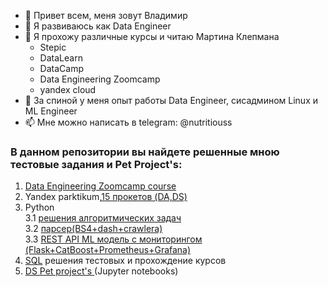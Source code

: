 

- 👋 Привет всем, меня зовут Владимир
- 🌱 Я развиваюсь как Data Engineer
- 👯 Я прохожу различные курсы и читаю Мартина Клепмана
  - Stepic
  - DataLearn
  - DataCamp
  - Data Engineering Zoomcamp
  - yandex cloud
- 💬 За спиной у меня опыт работы Data Engineer, сисадмином Linux и ML Engineer 
- 📫 Мне можно написать в telegram: @nutritiouss

### В данном репозитории вы найдете решенные мною тестовые задания и Pet Project's:

1. [Data Engineering Zoomcamp course](https://github.com/nutritiouss/de_zoocamp/tree/dev/Project)
2. Yandex parktikum,[15 прокетов (DA,DS)](https://github.com/vavasya/yandex_praktikum)
3. Python \
  3.1 [решения алгоритмических задач](https://github.com/vavasya/python_algo)\
  3.2 [парсер(BS4+dash+crawlera)](https://github.com/vavasya/Python_parser_kinopoisk-Docker-)\
  3.3 [REST API ML модель с мониторингом (Flask+CatBoost+Prometheus+Grafana)](https://github.com/vavasya/Flask_API_ML_classify)  
4. [SQL](https://github.com/vavasya/SQL) решения тестовых и прохождение курсов
5. [DS Pet project's ](https://github.com/vavasya/DS_pet_project)(Jupyter notebooks)
